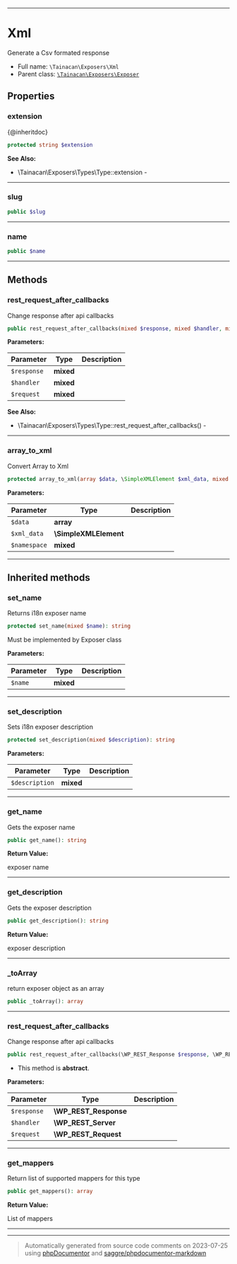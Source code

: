***

# Xml

Generate a Csv formated response



* Full name: `\Tainacan\Exposers\Xml`
* Parent class: [`\Tainacan\Exposers\Exposer`](./Exposer.md)



## Properties


### extension

{@inheritdoc}

```php
protected string $extension
```





**See Also:**

* \Tainacan\Exposers\Types\Type::extension - 

***

### slug



```php
public $slug
```






***

### name



```php
public $name
```






***

## Methods


### rest_request_after_callbacks

Change response after api callbacks

```php
public rest_request_after_callbacks(mixed $response, mixed $handler, mixed $request): \WP_REST_Response
```








**Parameters:**

| Parameter | Type | Description |
|-----------|------|-------------|
| `$response` | **mixed** |  |
| `$handler` | **mixed** |  |
| `$request` | **mixed** |  |



**See Also:**

* \Tainacan\Exposers\Types\Type::rest_request_after_callbacks() - 

***

### array_to_xml

Convert Array to Xml

```php
protected array_to_xml(array $data, \SimpleXMLElement $xml_data, mixed $namespace = null): \SimpleXMLElement
```








**Parameters:**

| Parameter | Type | Description |
|-----------|------|-------------|
| `$data` | **array** |  |
| `$xml_data` | **\SimpleXMLElement** |  |
| `$namespace` | **mixed** |  |




***


## Inherited methods


### set_name

Returns i18n exposer name

```php
protected set_name(mixed $name): string
```

Must be implemented by Exposer class






**Parameters:**

| Parameter | Type | Description |
|-----------|------|-------------|
| `$name` | **mixed** |  |




***

### set_description

Sets i18n exposer description

```php
protected set_description(mixed $description): string
```








**Parameters:**

| Parameter | Type | Description |
|-----------|------|-------------|
| `$description` | **mixed** |  |




***

### get_name

Gets the exposer name

```php
public get_name(): string
```









**Return Value:**

exposer name



***

### get_description

Gets the exposer description

```php
public get_description(): string
```









**Return Value:**

exposer description



***

### _toArray

return exposer object as an array

```php
public _toArray(): array
```











***

### rest_request_after_callbacks

Change response after api callbacks

```php
public rest_request_after_callbacks(\WP_REST_Response $response, \WP_REST_Server $handler, \WP_REST_Request $request): \WP_REST_Response
```




* This method is **abstract**.



**Parameters:**

| Parameter | Type | Description |
|-----------|------|-------------|
| `$response` | **\WP_REST_Response** |  |
| `$handler` | **\WP_REST_Server** |  |
| `$request` | **\WP_REST_Request** |  |




***

### get_mappers

Return list of supported mappers for this type

```php
public get_mappers(): array
```









**Return Value:**

List of mappers



***


***
> Automatically generated from source code comments on 2023-07-25 using [phpDocumentor](http://www.phpdoc.org/) and [saggre/phpdocumentor-markdown](https://github.com/Saggre/phpDocumentor-markdown)

